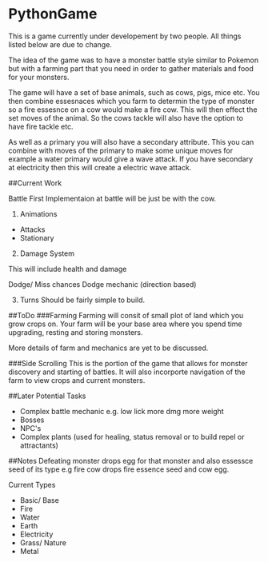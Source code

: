# PythonGame
This is a game currently under developement by two people. All things listed below are due to change.

The idea of the game was to have a monster battle style similar to Pokemon but with a farming part that you need in order to
gather materials and food for your monsters.

The game will have a set of base animals, such as cows, pigs, mice etc. You then combine essesnaces which you farm to determin
the type of monster so a fire essesnce on a cow would make a fire cow. This will then effect the set moves of the animal. So 
the cows tackle will also have the option to have fire tackle etc.

As well as a primary you will also have a secondary attribute. This you can combine with moves of the primary to make some unique moves for example a water primary would give a wave attack. If you have secondary at electricity then this will create a electric wave attack.

##Current Work

Battle
First Implementaion at battle will be just be with the cow.

1. Animations 
  - Attacks
  - Stationary
  
2. Damage System

This will include health and damage

Dodge/ Miss chances
  Dodge mechanic (direction based)

3. Turns
Should be fairly simple to build.

##ToDo
###Farming
Farming will consit of small plot of land which you grow crops on.
Your farm will be your base area where you spend time upgrading, resting and storing monsters.

More details of farm and mechanics are yet to be discussed.

###Side Scrolling
This is the portion of the game that allows for monster discovery and starting of battles.
It will also incorporte navigation of the farm to view crops and current monsters.

##Later Potential Tasks
- Complex battle mechanic e.g. low lick more dmg more weight
- Bosses
- NPC's
- Complex plants (used for healing, status removal or to build repel or attractants)

##Notes
Defeating monster drops egg for that monster and also essessce seed of its type e.g
fire cow drops fire essence seed and cow egg.

Current Types
- Basic/ Base
- Fire
- Water
- Earth
- Electricity
- Grass/ Nature
- Metal
